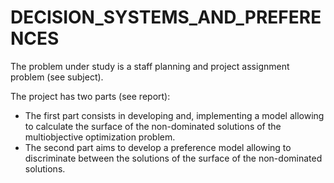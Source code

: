 # DECISION_SYSTEMS_AND_PREFERENCES

The problem under study is a staff planning and project assignment problem (see subject).

The project has two parts (see report): 
  - The first part consists in developing and, implementing a model allowing to calculate the surface of the non-dominated solutions of the multiobjective optimization problem. 
  - The second part aims to develop a preference model allowing to discriminate between the solutions of the surface of the non-dominated solutions.
